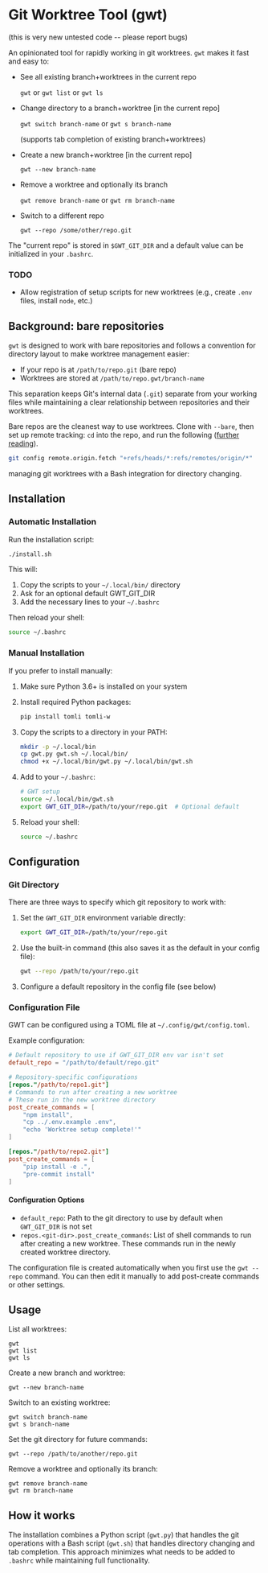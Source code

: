# Git Worktree Tool (gwt)

(this is very new untested code -- please report bugs)

An opinionated tool for rapidly working in git worktrees.  `gwt` makes
it fast and easy to:

- See all existing branch+worktrees in the current repo

  `gwt` or `gwt list` or `gwt ls`

- Change directory to a branch+worktree [in the current repo]

  `gwt switch branch-name` or `gwt s branch-name` 
  
  (supports tab completion of existing branch+worktrees)

- Create a new branch+worktree [in the current repo]

  `gwt --new branch-name`

- Remove a worktree and optionally its branch

  `gwt remove branch-name` or `gwt rm branch-name`

- Switch to a different repo

  `gwt --repo /some/other/repo.git`

The "current repo" is stored in `$GWT_GIT_DIR` and a default value
can be initialized in your `.bashrc`.

### TODO

- Allow registration of setup scripts for new worktrees (e.g.,
  create `.env` files, install `node`, etc.)

## Background: bare repositories

`gwt` is designed to work with bare repositories and follows a convention for directory
layout to make worktree management easier:

- If your repo is at `/path/to/repo.git` (bare repo)
- Worktrees are stored at `/path/to/repo.gwt/branch-name`

This separation keeps Git's internal data (`.git`) separate from your working files
while maintaining a clear relationship between repositories and their worktrees.

Bare repos are the cleanest way to use worktrees. Clone with `--bare`, then 
set up remote tracking: `cd` into the repo, and run the following
([further reading](https://morgan.cugerone.com/blog/workarounds-to-git-worktree-using-bare-repository-and-cannot-fetch-remote-branches/)).

```bash
git config remote.origin.fetch "+refs/heads/*:refs/remotes/origin/*"
```

managing git worktrees with a Bash integration for directory changing.

## Installation

### Automatic Installation

Run the installation script:

```bash
./install.sh
```

This will:
1. Copy the scripts to your `~/.local/bin/` directory
2. Ask for an optional default GWT_GIT_DIR
3. Add the necessary lines to your `~/.bashrc`

Then reload your shell:
```bash
source ~/.bashrc
```

### Manual Installation

If you prefer to install manually:

1. Make sure Python 3.6+ is installed on your system

2. Install required Python packages:
   ```bash
   pip install tomli tomli-w
   ```

3. Copy the scripts to a directory in your PATH:
   ```bash
   mkdir -p ~/.local/bin
   cp gwt.py gwt.sh ~/.local/bin/
   chmod +x ~/.local/bin/gwt.py ~/.local/bin/gwt.sh
   ```

3. Add to your `~/.bashrc`:
   ```bash
   # GWT setup
   source ~/.local/bin/gwt.sh
   export GWT_GIT_DIR=/path/to/your/repo.git  # Optional default
   ```

4. Reload your shell:
   ```bash
   source ~/.bashrc
   ```

## Configuration

### Git Directory

There are three ways to specify which git repository to work with:

1. Set the `GWT_GIT_DIR` environment variable directly:
   ```bash
   export GWT_GIT_DIR=/path/to/your/repo.git
   ```

2. Use the built-in command (this also saves it as the default in your config file):
   ```bash
   gwt --repo /path/to/your/repo.git
   ```

3. Configure a default repository in the config file (see below)

### Configuration File

GWT can be configured using a TOML file at `~/.config/gwt/config.toml`.

Example configuration:

```toml
# Default repository to use if GWT_GIT_DIR env var isn't set
default_repo = "/path/to/default/repo.git"

# Repository-specific configurations
[repos."/path/to/repo1.git"]
# Commands to run after creating a new worktree
# These run in the new worktree directory
post_create_commands = [
    "npm install",
    "cp ../.env.example .env",
    "echo 'Worktree setup complete!'"
]

[repos."/path/to/repo2.git"]
post_create_commands = [
    "pip install -e .",
    "pre-commit install"
]
```

#### Configuration Options

- `default_repo`: Path to the git directory to use by default when `GWT_GIT_DIR` is not set
- `repos.<git-dir>.post_create_commands`: List of shell commands to run after creating a new worktree. These commands run in the newly created worktree directory.

The configuration file is created automatically when you first use the `gwt --repo` command. You can then edit it manually to add post-create commands or other settings.


## Usage

List all worktrees:
```
gwt
gwt list
gwt ls
```

Create a new branch and worktree:
```
gwt --new branch-name
```

Switch to an existing worktree:
```
gwt switch branch-name
gwt s branch-name
```

Set the git directory for future commands:
```
gwt --repo /path/to/another/repo.git
```

Remove a worktree and optionally its branch:
```
gwt remove branch-name
gwt rm branch-name
```

## How it works

The installation combines a Python script (`gwt.py`) that handles the git operations with a Bash script (`gwt.sh`) that handles directory changing and tab completion. This approach minimizes what needs to be added to `.bashrc` while maintaining full functionality.